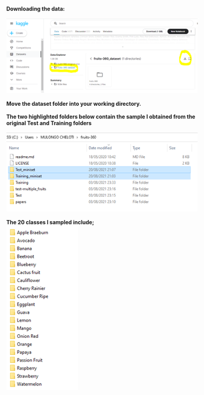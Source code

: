 <b>Downloading the data:
<br>
<br>
<a href="https://www.kaggle.com/moltean/fruits?select=fruits-360_dataset"><img src="https://github.com/mulongocheloti/fruit_image-classification/blob/main/snapshots/snap_8.PNG"></a>
<br>
<br>
Move the dataset folder into your working directory.
<br>
<br>
The two highlighted folders below contain the sample I obtained from the original <b>Test</b> and <b>Training</b> folders 
<br>
<br>
<a href="https://www.kaggle.com/moltean/fruits?select=fruits-360_dataset"><img src="https://github.com/mulongocheloti/fruit_image-classification/blob/main/snapshots/snap_7.PNG"></a>
<br>
<br>
The 20 classes I sampled include;
<br>
<a href=""><img src="https://github.com/mulongocheloti/fruit_image-classification/blob/main/snapshots/snap_9.PNG"></a>
</b>
